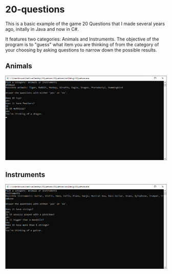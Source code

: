 # 20-questions

This is a basic example of the game 20 Questions that I made several years ago, initally in Java and now in C#.

It features two categories: Animals and Instruments. The objective of the program is to "guess" what item you are thinking of from the category of your choosing by asking questions to narrow down the possible results.

## Animals
![Animals category](https://github.com/colinmbr/20-questions/blob/master/screenshots/animals.png)

## Instruments
![Instruments category](https://github.com/colinmbr/20-questions/blob/master/screenshots/instruments.png)
